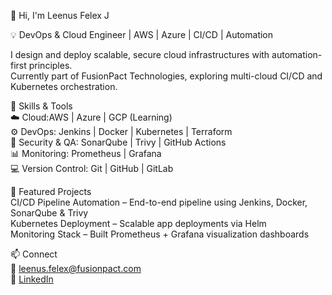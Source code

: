 👋 Hi, I'm Leenus Felex J  

💡 DevOps & Cloud Engineer | AWS | Azure | CI/CD | Automation  

I design and deploy scalable, secure cloud infrastructures with automation-first principles.  
Currently part of FusionPact Technologies, exploring multi-cloud CI/CD and Kubernetes orchestration.  


🧰 Skills & Tools  
☁️ Cloud:AWS | Azure | GCP (Learning)  
⚙️ DevOps: Jenkins | Docker | Kubernetes | Terraform  
🧪 Security & QA: SonarQube | Trivy | GitHub Actions  
📊 Monitoring: Prometheus | Grafana  
💻 Version Control: Git | GitHub | GitLab  



🚀 Featured Projects  
CI/CD Pipeline Automation – End-to-end pipeline using Jenkins, Docker, SonarQube & Trivy  
Kubernetes Deployment – Scalable app deployments via Helm  
Monitoring Stack – Built Prometheus + Grafana visualization dashboards  

📫 Connect  
📧 [leenus.felex@fusionpact.com](mailto:leenus.felex@fusionpact.com)  
🔗 [LinkedIn](https://www.linkedin.com/in/leenus-felex-j/)
